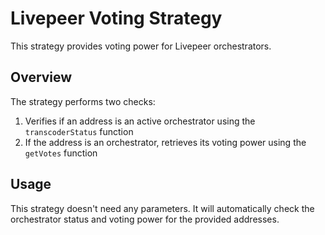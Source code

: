 # Livepeer Voting Strategy

This strategy provides voting power for Livepeer orchestrators.

## Overview

The strategy performs two checks:

1. Verifies if an address is an active orchestrator using the `transcoderStatus` function
2. If the address is an orchestrator, retrieves its voting power using the `getVotes` function

## Usage

This strategy doesn't need any parameters. It will automatically check the orchestrator status and voting power for the provided addresses.
